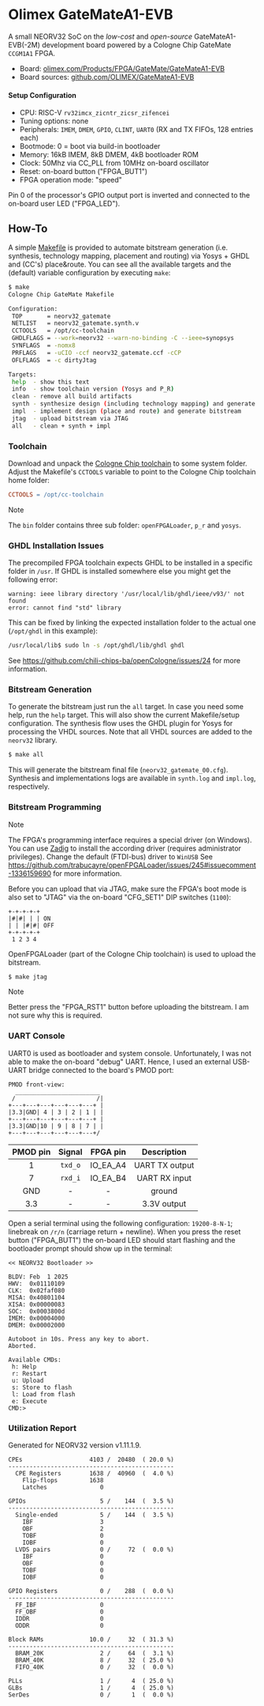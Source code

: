 # Olimex GateMateA1-EVB

A small NEORV32 SoC on the _low-cost_ and _open-source_ GateMateA1-EVB(-2M) development board
powered by a Cologne Chip GateMate `CCGM1A1` FPGA.

* Board: [olimex.com/Products/FPGA/GateMate/GateMateA1-EVB](https://www.olimex.com/Products/FPGA/GateMate/GateMateA1-EVB)
* Board sources: [github.com/OLIMEX/GateMateA1-EVB](https://github.com/OLIMEX/GateMateA1-EVB)

#### Setup Configuration

* CPU: RISC-V `rv32imcx_zicntr_zicsr_zifencei`
* Tuning options: none
* Peripherals: `IMEM`, `DMEM`, `GPIO`, `CLINT`, `UART0` (RX and TX FIFOs, 128 entries each)
* Bootmode: 0 = boot via build-in bootloader
* Memory: 16kB IMEM, 8kB DMEM, 4kB bootloader ROM
* Clock: 50Mhz via CC_PLL from 10MHz on-board oscillator
* Reset: on-board button ("FPGA_BUT1")
* FPGA operation mode: "speed"

Pin 0 of the processor's GPIO output port is inverted and connected to the on-board user LED ("FPGA_LED").

## How-To

A simple [Makefile](Makefile) is provided to automate bitstream generation (i.e. synthesis, technology mapping, placement and routing)
via Yosys + GHDL and (CC's) place&route. You can see all the available targets and the (default) variable configuration by executing `make`:

```bash
$ make
Cologne Chip GateMate Makefile

Configuration:
 TOP       = neorv32_gatemate
 NETLIST   = neorv32_gatemate.synth.v
 CCTOOLS   = /opt/cc-toolchain
 GHDLFLAGS = --work=neorv32 --warn-no-binding -C --ieee=synopsys
 SYNFLAGS  = -nomx8
 PRFLAGS   = -uCIO -ccf neorv32_gatemate.ccf -cCP
 OFLFLAGS  = -c dirtyJtag

Targets:
 help  - show this text
 info  - show toolchain version (Yosys and P_R)
 clean - remove all build artifacts
 synth - synthesize design (including technology mapping) and generate netlist
 impl  - implement design (place and route) and generate bitstream
 jtag  - upload bitstream via JTAG
 all   - clean + synth + impl
```

### Toolchain

Download and unpack the [Cologne Chip toolchain](https://www.colognechip.com/programmable-logic/gatemate/gatemate-download)
to some system folder. Adjust the Makefile's `CCTOOLS` variable to point to the Cologne Chip toolchain home folder:

```makefile
CCTOOLS = /opt/cc-toolchain
```

> [!NOTE]
> The `bin` folder contains three sub folder: `openFPGALoader`, `p_r` and `yosys`.

### GHDL Installation Issues

The precompiled FPGA toolchain expects GHDL to be installed in a specific folder in `/usr`. If GHDL is installed
somewhere else you might get the following error:

```
warning: ieee library directory '/usr/local/lib/ghdl/ieee/v93/' not found
error: cannot find "std" library
```

This can be fixed by linking the expected installation folder to the actual one (`/opt/ghdl` in this example):

```bash
/usr/local/lib$ sudo ln -s /opt/ghdl/lib/ghdl ghdl
```

See https://github.com/chili-chips-ba/openCologne/issues/24 for more information.

### Bitstream Generation

To generate the bitstream just run the `all` target. In case you need some help, run the `help` target.
This will also show the current Makefile/setup configuration. The synthesis flow uses the GHDL plugin for Yosys
for processing the VHDL sources. Note that all VHDL sources are added to the `neorv32` library.

```bash
$ make all
```

This will generate the bitstream final file (`neorv32_gatemate_00.cfg`).
Synthesis and implementations logs are available in `synth.log` and `impl.log`, respectively.

### Bitstream Programming

> [!NOTE]
> The FPGA's programming interface requires a special driver (on Windows). You can use [Zadig](https://zadig.akeo.ie)
to install the according driver (requires administrator privileges). Change the default (FTDI-bus) driver to
`WinUSB` See https://github.com/trabucayre/openFPGALoader/issues/245#issuecomment-1336159690 for more information.

Before you can upload that via JTAG, make sure the FPGA's boot mode is also set to "JTAG" via the on-board
"CFG_SET1" DIP switches (`1100`):

```
+-+-+-+-+
|#|#| | | ON
| | |#|#| OFF
+-+-+-+-+
 1 2 3 4
```

OpenFPGALoader (part of the Cologne Chip toolchain) is used to upload the bitstream.

```bash
$ make jtag
```

> [!NOTE]
> Better press the "FPGA_RST1" button before uploading the bitstream. I am not sure why this is required.

### UART Console

UART0 is used as bootloader and system console. Unfortunately, I was not able to make the on-board "debug"
UART. Hence, I used an external USB-UART bridge connected to the board's PMOD port:

```
PMOD front-view:
  ________________________
 /                       /|
+---+---+---+---+---+---+ |
|3.3|GND| 4 | 3 | 2 | 1 | |
+---+---+---+---+---+---+ |
|3.3|GND|10 | 9 | 8 | 7 | |
+---+---+---+---+---+---+/
```

| PMOD pin | Signal  | FPGA pin | Description    |
|:--------:|:-------:|:--------:|:--------------:|
| 1        | `txd_o` | IO_EA_A4 | UART TX output |
| 7        | `rxd_i` | IO_EA_B4 | UART RX input  |
| GND      | -       | -        | ground         |
| 3.3      | -       | -        | 3.3V output    |

Open a serial terminal using the following configuration: `19200-8-N-1`; linebreak on `/r/n` (carriage
return + newline). When you press the reset button ("FPGA_BUT1") the on-board LED should start flashing
and the bootloader prompt should show up in the terminal:

```
<< NEORV32 Bootloader >>

BLDV: Feb  1 2025
HWV:  0x01110109
CLK:  0x02faf080
MISA: 0x40801104
XISA: 0x00000083
SOC:  0x0003800d
IMEM: 0x00004000
DMEM: 0x00002000

Autoboot in 10s. Press any key to abort.
Aborted.

Available CMDs:
 h: Help
 r: Restart
 u: Upload
 s: Store to flash
 l: Load from flash
 e: Execute
CMD:>
```

### Utilization Report

Generated for NEORV32 version v1.11.1.9.

```
CPEs                   4103 /  20480  ( 20.0 %)
-----------------------------------------------
  CPE Registers        1638 /  40960  (  4.0 %)
    Flip-flops         1638
    Latches               0

GPIOs                     5 /    144  (  3.5 %)
-----------------------------------------------
  Single-ended            5 /    144  (  3.5 %)
    IBF                   3
    OBF                   2
    TOBF                  0
    IOBF                  0
  LVDS pairs              0 /     72  (  0.0 %)
    IBF                   0
    OBF                   0
    TOBF                  0
    IOBF                  0

GPIO Registers            0 /    288  (  0.0 %)
-----------------------------------------------
  FF_IBF                  0
  FF_OBF                  0
  IDDR                    0
  ODDR                    0

Block RAMs             10.0 /     32  ( 31.3 %)
-----------------------------------------------
  BRAM_20K                2 /     64  (  3.1 %)
  BRAM_40K                8 /     32  ( 25.0 %)
  FIFO_40K                0 /     32  (  0.0 %)

PLLs                      1 /      4  ( 25.0 %)
GLBs                      1 /      4  ( 25.0 %)
SerDes                    0 /      1  (  0.0 %)
```
